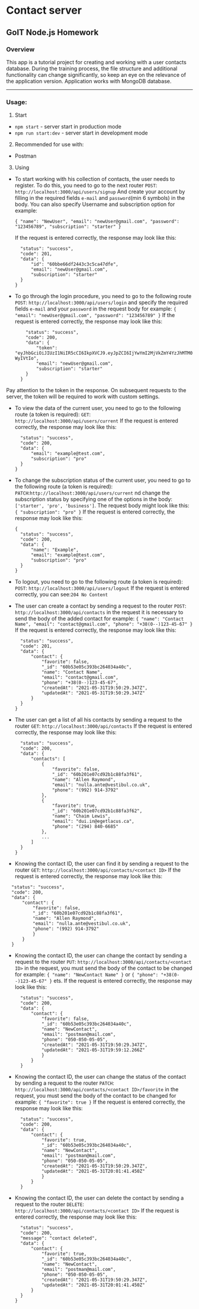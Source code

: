 # Contact server

## GoIT Node.js Homework

### Overview

This app is a tutorial project for creating and working with a user contacts database. During the training process, the file structure and additional functionality can change significantly, so keep an eye on the relevance of the application version. Application works with MongoDB database.

---

### Usage:

1. Start

- `npm start` - server start in production mode
- `npm run start:dev` - server start in development mode

2. Recommended for use with:

- Postman

3. Using

- To start working with his collection of contacts, the user needs to register. To do this, you need to go to the next router `POST`: `http://localhost:3000/api/users/signup` And create your account by filling in the required fields `e-mail` and `password`(min 6 symbols) in the body. You can also specify Username and subscription option for example:

  `{ "name": "NewUser", "email": "newUser@gmail.com", "password": "123456789", "subscription": "starter" }`

  If the request is entered correctly, the response may look like this:

  ```{
    "status": "success",
    "code": 201,
    "data": {
        "id": "60bbe66df2443c3c5ca47dfe",
        "email": "newUser@gmail.com",
        "subscription": "starter"
    }
  }
  ```

- To go through the login procedure, you need to go to the following route
  `POST`: `http://localhost:3000/api/users/login` and specify the required fields `e-mail` and your `password` in the request body for example: `{ "email": "newUser@gmail.com", "password": "123456789" }`
  If the request is entered correctly, the response may look like this:

  ```{
      "status": "success",
      "code": 200,
      "data": {
          "token": "eyJhbGciOiJIUzI1NiIR5cCI6IkpXVCJ9.eyJpZCI6IjYwYmI2MjVkZmY4YzJhMTM0NDVhMDBkMSII6MTYyMjg5NTEzNiwiZXhwIjoxNjIyOTgxNTM2fQ.MPTW0xE8_jBjoCD7WBuvnb2qLaNl5Ra1X-WyIVtIo",
          "email": "newUser@gmail.com",
          "subscription": "starter"
      }
    }
  ```

Pay attention to the token in the response. On subsequent requests to the server, the token will be required to work with custom settings.

- To view the data of the current user, you need to go to the following route (a token is required):
  `GET`: `http://localhost:3000/api/users/current` If the request is entered correctly, the response may look like this:

  ```{
    "status": "success",
    "code": 200,
    "data": {
        "email": "example@test.com",
        "subscription": "pro"
    }
  }
  ```

- To change the subscription status of the current user, you need to go to the following route (a token is required):
  `PATCH`:`http://localhost:3000/api/users/current` nd change the subscription status by specifying one of the options in the body: `['starter', 'pro', 'business']`. The request body might look like this:
  `{ "subscription": "pro" }`
  If the request is entered correctly, the response may look like this:

  ```
  {
    "status": "success",
    "code": 200,
    "data": {
        "name": "Example",
        "email": "example@test.com",
        "subscription": "pro"
    }
  }
  ```

- To logout, you need to go to the following route (a token is required):
  `POST`: `http://localhost:3000/api/users/logout`
  If the request is entered correctly, you can see:`204 No Content`

- The user can create a contact by sending a request to the router `POST`:
  `http://localhost:3000/api/contacts`
  in the request it is necessary to send the body of the added contact for example:
  `{ "name": "Contact Name", "email": "contact@gmail.com", "phone": "+38(0--)123-45-67" }`
  If the request is entered correctly, the response may look like this:

  ```{
    "status": "success",
    "code": 201,
    "data": {
        "contact": {
            "favorite": false,
            "_id": "60b53e05c393bc264034a40c",
            "name": "Contact Name",
            "email": "contact@gmail.com",
            "phone": "+38(0--)123-45-67",
            "createdAt": "2021-05-31T19:50:29.347Z",
            "updatedAt": "2021-05-31T19:50:29.347Z"
        }
    }
  }
  ```

- The user can get a list of all his contacts by sending a request to the router `GET`:
  `http://localhost:3000/api/contacts`
  If the request is entered correctly, the response may look like this:

  ```{
    "status": "success",
    "code": 200,
    "data": {
        "contacts": [
            {
                "favorite": false,
                "_id": "60b201e07cd92b1c88fa3f61",
                "name": "Allen Raymond",
                "email": "nulla.ante@vestibul.co.uk",
                "phone": "(992) 914-3792"
            },
            {
                "favorite": true,
                "_id": "60b201e07cd92b1c88fa3f62",
                "name": "Chaim Lewis",
                "email": "dui.in@egetlacus.ca",
                "phone": "(294) 840-6685"
            },
            ...
        ]
    }
  }
  ```

- Knowing the contact ID, the user can find it by sending a request to the router `GET`:
  `http://localhost:3000/api/contacts/<contact ID>`
  If the request is entered correctly, the response may look like this:

```{
  "status": "success",
  "code": 200,
  "data": {
      "contact": {
          "favorite": false,
          "_id": "60b201e07cd92b1c88fa3f61",
          "name": "Allen Raymond",
          "email": "nulla.ante@vestibul.co.uk",
          "phone": "(992) 914-3792"
          }
      }
  }
```

- Knowing the contact ID, the user can change the contact by sending a request to the router `PUT`:
  `http://localhost:3000/api/contacts/<contact ID>`
  in the request, you must send the body of the contact to be changed for example:
  `{ "name": "NewContact Name" }`
  or `{ "phone": "+38(0--)123-45-67" }` ets.
  If the request is entered correctly, the response may look like this:

  ```{
    "status": "success",
    "code": 200,
    "data": {
        "contact": {
            "favorite": false,
            "_id": "60b53e05c393bc264034a40c",
            "name": "NewContact",
            "email": "postman@mail.com",
            "phone": "050-050-05-05",
            "createdAt": "2021-05-31T19:50:29.347Z",
            "updatedAt": "2021-05-31T19:59:12.266Z"
            }
        }
    }
  ```

- Knowing the contact ID, the user can change the status of the contact by sending a request to the router `PATCH`:
  `http://localhost:3000/api/contacts/<contact ID>/favorite`
  in the request, you must send the body of the contact to be changed for example:
  `{ "favorite": true }`
  If the request is entered correctly, the response may look like this:

  ```{
    "status": "success",
    "code": 200,
    "data": {
        "contact": {
            "favorite": true,
            "_id": "60b53e05c393bc264034a40c",
            "name": "NewContact",
            "email": "postman@mail.com",
            "phone": "050-050-05-05",
            "createdAt": "2021-05-31T19:50:29.347Z",
            "updatedAt": "2021-05-31T20:01:41.450Z"
            }
        }
    }
  ```

- Knowing the contact ID, the user can delete the contact by sending a request to the router `DELETE`:
  `http://localhost:3000/api/contacts/<contact ID>`
  If the request is entered correctly, the response may look like this:

  ```{
    "status": "success",
    "code": 200,
    "message": "contact deleted",
    "data": {
        "contact": {
            "favorite": true,
            "_id": "60b53e05c393bc264034a40c",
            "name": "NewContact",
            "email": "postman@mail.com",
            "phone": "050-050-05-05",
            "createdAt": "2021-05-31T19:50:29.347Z",
            "updatedAt": "2021-05-31T20:01:41.450Z"
        }
    }
  }
  ```
